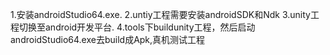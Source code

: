 1.安装androidStudio64.exe.
2.untiy工程需要安装androidSDK和Ndk
3.unity工程切换至android开发平台.
4.tools下buildunity工程，然后启动androidStudio64.exe去build成Apk,真机测试工程

